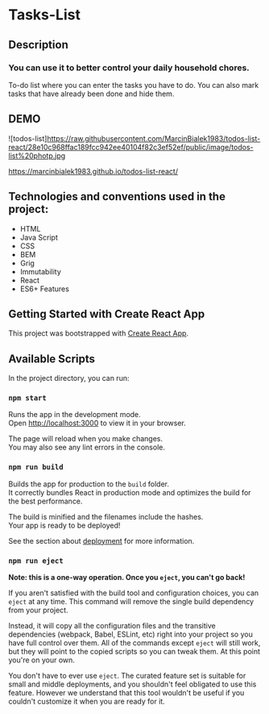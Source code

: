 # Tasks-List

## Description

### You can use it to better control your daily household chores.
To-do list where you can enter the tasks you have to do. You can also mark tasks that have already been done and hide them.

## DEMO

![todos-list]https://raw.githubusercontent.com/MarcinBialek1983/todos-list-react/28e10c968ffac189fcc942ee40104f82c3ef52ef/public/image/todos-list%20photp.jpg

https://marcinbialek1983.github.io/todos-list-react/

## Technologies and conventions used in the project:
- HTML
- Java Script
- CSS
- BEM
- Grig
- Immutability
- React
- ES6+ Features

## Getting Started with Create React App

This project was bootstrapped with [Create React App](https://github.com/facebook/create-react-app).

## Available Scripts

In the project directory, you can run:

### `npm start`

Runs the app in the development mode.\
Open [http://localhost:3000](http://localhost:3000) to view it in your browser.

The page will reload when you make changes.\
You may also see any lint errors in the console.

### `npm run build`

Builds the app for production to the `build` folder.\
It correctly bundles React in production mode and optimizes the build for the best performance.

The build is minified and the filenames include the hashes.\
Your app is ready to be deployed!

See the section about [deployment](https://facebook.github.io/create-react-app/docs/deployment) for more information.

### `npm run eject`

**Note: this is a one-way operation. Once you `eject`, you can't go back!**

If you aren't satisfied with the build tool and configuration choices, you can `eject` at any time. This command will remove the single build dependency from your project.

Instead, it will copy all the configuration files and the transitive dependencies (webpack, Babel, ESLint, etc) right into your project so you have full control over them. All of the commands except `eject` will still work, but they will point to the copied scripts so you can tweak them. At this point you're on your own.

You don't have to ever use `eject`. The curated feature set is suitable for small and middle deployments, and you shouldn't feel obligated to use this feature. However we understand that this tool wouldn't be useful if you couldn't customize it when you are ready for it.

